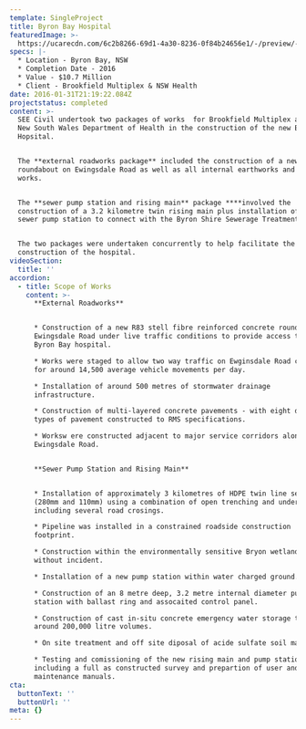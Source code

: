 ```yaml
---
template: SingleProject
title: Byron Bay Hospital
featuredImage: >-
  https://ucarecdn.com/6c2b8266-69d1-4a30-8236-0f84b24656e1/-/preview/-/enhance/50/
specs: |-
  * Location - Byron Bay, NSW
  * Completion Date - 2016
  * Value - $10.7 Million
  * Client - Brookfield Multiplex & NSW Health
date: 2016-01-31T21:19:22.084Z
projectstatus: completed
content: >-
  SEE Civil undertook two packages of works  for Brookfield Multiplex and the
  New South Wales Department of Health in the construction of the new Byron Bay
  Hopsital. 


  The **external roadworks package** included the construction of a new concrete
  roundabout on Ewingsdale Road as well as all internal earthworks and civil
  works. 


  The **sewer pump station and rising main** package ****involved the
  construction of a 3.2 kilometre twin rising main plus installation of a new
  sewer pump station to connect with the Byron Shire Sewerage Treatment Plant. 


  The two packages were undertaken concurrently to help facilitate the ongoing
  construction of the hospital.
videoSection:
  title: ''
accordion:
  - title: Scope of Works
    content: >-
      **External Roadworks**


      * Construction of a new R83 stell fibre reinforced concrete roundabout on
      Ewingsdale Road under live traffic conditions to provide access to the new
      Byron Bay hospital. 

      * Works were staged to allow two way traffic on Ewginsdale Road catering
      for around 14,500 average vehicle movements per day. 

      * Installation of around 500 metres of stormwater drainage
      infrastructure. 

      * Construction of multi-layered concrete pavements - with eight different
      types of pavement constructed to RMS specifications. 

      * Worksw ere constructed adjacent to major service corridors along
      Ewingsdale Road. 


      **Sewer Pump Station and Rising Main**


      * Installation of approximately 3 kilometres of HDPE twin line sewer
      (280mm and 110mm) using a combination of open trenching and under boring.
      including several road crosings. 

      * Pipeline was installed in a constrained roadside construction
      footprint. 

      * Construction within the environmentally sensitive Bryon wetlands area
      without incident. 

      * Installation of a new pump station within water charged ground. 

      * Construction of an 8 metre deep, 3.2 metre internal diameter pump
      station with ballast ring and assocaited control panel. 

      * Construction of cast in-situ concrete emergency water storage tanks of
      around 200,000 litre volumes. 

      * On site treatment and off site diposal of acide sulfate soil material. 

      * Testing and comissioning of the new rising main and pump station
      including a full as constructed survey and prepartion of user and
      maintenance manuals.
cta:
  buttonText: ''
  buttonUrl: ''
meta: {}
---
```


